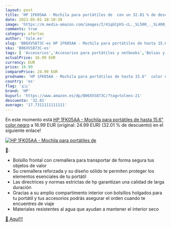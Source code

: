 ```yaml
---
layout: post
title: 'HP 1FK05AA - Mochila para portátiles de  con un 32.01 % de descuento'
date: 2021-05-01 10:10:39
image: 'https://m.media-amazon.com/images/I/41qGCphS-cL._SL500_._SL400_.jpg'
comments: true
category: ofertas
author: 'tole.es'
slug: 'B06XVS873C-es HP 1FK05AA - Mochila para portátiles de hasta 15.6" color...'
sku: 'B06XVS873C-es'
tags: [ 'Accesorios','Accesorios para portátiles y netbooks','Bolsas y fundas para portátiles y netbooks','Informática','Maletín','hp','mochila', ]
actualPrice: 16.99 EUR
currency: EUR
price: 16.99
comparePrice: 24.99 EUR
prodname: 'HP 1FK05AA - Mochila para portátiles de hasta 15.6"  color negro'
country: 'es'
flag: '🇪🇸'
brand: 'HP'
buyurl: 'https://www.amazon.es/dp/B06XVS873C/?tag=tolees-21'
descuento: '32.01'
average: '17.7311111111111'
---
```


En este momento está [HP 1FK05AA - Mochila para portátiles de hasta 15.6"  color negro](https://www.amazon.es/dp/B06XVS873C/?tag=tolees-21) a 16.99 EUR (original: 24.99 EUR) (32.01 %  de descuento) en el siguiente enlace!

[![HP 1FK05AA - Mochila para portátiles de ](https://m.media-amazon.com/images/I/41qGCphS-cL._SL500_._SL400_.jpg)](https://www.amazon.es/dp/B06XVS873C/?tag=tolees-21)

🔎:

- Bolsillo frontal con cremallera para transportar de forma segura tus objetos de valor
- Su cremallera reforzada y su diseño sólido te permiten proteger los elementos esenciales de tu portátil
- Las directrices y normas estrictas de hp garantizan una calidad de larga duración
- Gracias a su amplio compartimento interior con bolsillos holgados para tu portátil y tus accesorios podrás asegurar el orden cuando te encuentres de viaje
- Materiales resistentes al agua que ayudan a mantener el interior seco

[🛒 Aquí!!!](https://www.amazon.es/dp/B06XVS873C/?tag=tolees-21)
